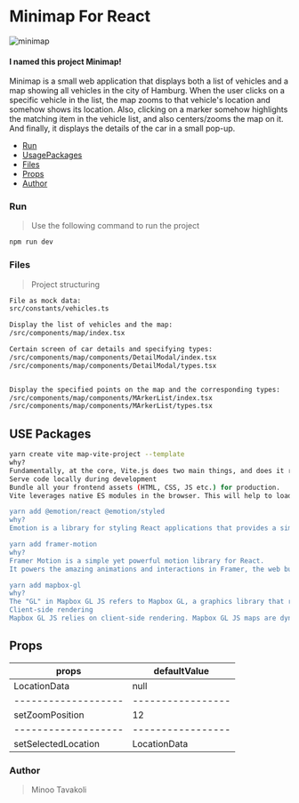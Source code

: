 
# Minimap For React

![minimap](https://imageupload.io/ib/tYll9Sh5MEQm18q_1691943250.png)

#### I named this project Minimap!

Minimap is a small web application that displays both a list of vehicles and a map showing all vehicles in the city of Hamburg.
When the user clicks on a specific vehicle in the list, the map zooms to that vehicle's location and somehow shows its location.
Also, clicking on a marker somehow highlights the matching item in the vehicle list, and also centers/zooms the map on it.
And finally, it displays the details of the car in a small pop-up.

- [Run](#Run)
- [UsagePackages](#UsePackages)
- [Files](#Files)
- [Props](#Props)
- [Author](#Author)

### Run

> Use the following command to run the project

```bash
npm run dev
```

### Files

> Project structuring

```bash
File as mock data:
src/constants/vehicles.ts

Display the list of vehicles and the map:
/src/components/map/index.tsx

Certain screen of car details and specifying types:
/src/components/map/components/DetailModal/index.tsx
/src/components/map/components/DetailModal/types.tsx


Display the specified points on the map and the corresponding types:
/src/components/map/components/MArkerList/index.tsx
/src/components/map/components/MArkerList/types.tsx
```

## USE Packages

```bash
yarn create vite map-vite-project --template
why?
Fundamentally, at the core, Vite.js does two main things, and does it really well:
Serve code locally during development
Bundle all your frontend assets (HTML, CSS, JS etc.) for production.
Vite leverages native ES modules in the browser. This will help to load your code instantly, no matter how large your module dependencies are or how large the application code has become. Vite also uses Hot Module Replacement (HMR). HMR accounts for the fast and effective part of Vite, as it watches for state changes in the application and adds and/or removes modules while the application is running without prompting a full reload of the application. What this means for the developers is you can see the changes you make to your code instantly right in your browser as you're coding.

yarn add @emotion/react @emotion/styled
why?
Emotion is a library for styling React applications that provides a simple and efficient way to manage your styles. It allows you to write CSS in JavaScript and provides a flexible API for styling your components.

yarn add framer-motion
why?
Framer Motion is a simple yet powerful motion library for React.
It powers the amazing animations and interactions in Framer, the web builder for creative pros. Zero code, maximum speed.

yarn add mapbox-gl
why?
The "GL" in Mapbox GL JS refers to Mapbox GL, a graphics library that renders 2D and 3D Mapbox maps as dynamic visual graphics with OpenGL in any compatible web browser, without using additional plugins.
Client-side rendering
Mapbox GL JS relies on client-side rendering. Mapbox GL JS maps are dynamically rendered by combining vector tiles with style rules in the browser rather than on a server, which makes it possible to change the maps's style and displayed data in response to user interaction.
```

## Props

| props               | defaultValue      |
| ------------------- | ----------------- |
| LocationData        | null              |
| ------------------- | ----------------- |
| setZoomPosition     | 12                |
| ------------------- | ----------------- |
| setSelectedLocation | LocationData      |

### Author

> Minoo Tavakoli
